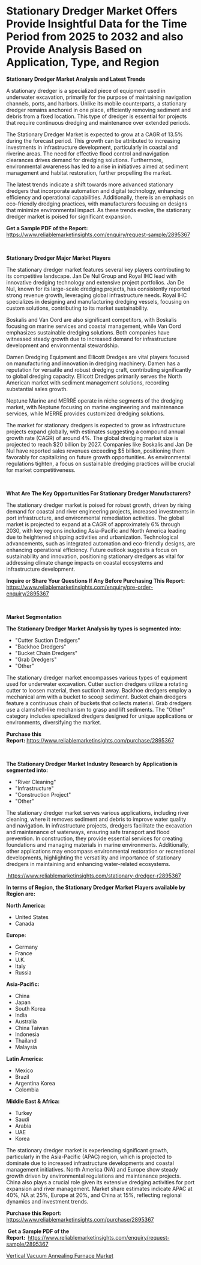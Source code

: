 <p><h1>Stationary Dredger Market Offers Provide Insightful Data for the Time Period from 2025 to 2032 and also Provide Analysis Based on Application, Type, and Region</h1></p><p><strong>Stationary Dredger Market Analysis and Latest Trends</strong></p>
<p><p>A stationary dredger is a specialized piece of equipment used in underwater excavation, primarily for the purpose of maintaining navigation channels, ports, and harbors. Unlike its mobile counterparts, a stationary dredger remains anchored in one place, efficiently removing sediment and debris from a fixed location. This type of dredger is essential for projects that require continuous dredging and maintenance over extended periods.</p><p>The Stationary Dredger Market is expected to grow at a CAGR of 13.5% during the forecast period. This growth can be attributed to increasing investments in infrastructure development, particularly in coastal and riverine areas. The need for effective flood control and navigation clearances drives demand for dredging solutions. Furthermore, environmental awareness has led to a rise in initiatives aimed at sediment management and habitat restoration, further propelling the market.</p><p>The latest trends indicate a shift towards more advanced stationary dredgers that incorporate automation and digital technology, enhancing efficiency and operational capabilities. Additionally, there is an emphasis on eco-friendly dredging practices, with manufacturers focusing on designs that minimize environmental impact. As these trends evolve, the stationary dredger market is poised for significant expansion.</p></p>
<p><strong>Get a Sample PDF of the Report:&nbsp;</strong> <a href="https://www.reliablemarketinsights.com/enquiry/request-sample/2895367?utm_campaign=3497&utm_medium=2&utm_source=Github&utm_content=ia&utm_term=15032025&utm_id=stationary-dredger">https://www.reliablemarketinsights.com/enquiry/request-sample/2895367</a></p>
<p>&nbsp;</p>
<p><strong>Stationary Dredger Major Market Players</strong></p>
<p><p>The stationary dredger market features several key players contributing to its competitive landscape. Jan De Nul Group and Royal IHC lead with innovative dredging technology and extensive project portfolios. Jan De Nul, known for its large-scale dredging projects, has consistently reported strong revenue growth, leveraging global infrastructure needs. Royal IHC specializes in designing and manufacturing dredging vessels, focusing on custom solutions, contributing to its market sustainability. </p><p>Boskalis and Van Oord are also significant competitors, with Boskalis focusing on marine services and coastal management, while Van Oord emphasizes sustainable dredging solutions. Both companies have witnessed steady growth due to increased demand for infrastructure development and environmental stewardship. </p><p>Damen Dredging Equipment and Ellicott Dredges are vital players focused on manufacturing and innovation in dredging machinery. Damen has a reputation for versatile and robust dredging craft, contributing significantly to global dredging capacity. Ellicott Dredges primarily serves the North American market with sediment management solutions, recording substantial sales growth.</p><p>Neptune Marine and MERRÉ operate in niche segments of the dredging market, with Neptune focusing on marine engineering and maintenance services, while MERRÉ provides customized dredging solutions. </p><p>The market for stationary dredgers is expected to grow as infrastructure projects expand globally, with estimates suggesting a compound annual growth rate (CAGR) of around 4%. The global dredging market size is projected to reach $20 billion by 2027. Companies like Boskalis and Jan De Nul have reported sales revenues exceeding $5 billion, positioning them favorably for capitalizing on future growth opportunities. As environmental regulations tighten, a focus on sustainable dredging practices will be crucial for market competitiveness.</p></p>
<p>&nbsp;</p>
<p><strong>What Are The Key Opportunities For Stationary Dredger Manufacturers?</strong></p>
<p><p>The stationary dredger market is poised for robust growth, driven by rising demand for coastal and river engineering projects, increased investments in port infrastructure, and environmental remediation activities. The global market is projected to expand at a CAGR of approximately 6% through 2030, with key regions including Asia-Pacific and North America leading due to heightened shipping activities and urbanization. Technological advancements, such as integrated automation and eco-friendly designs, are enhancing operational efficiency. Future outlook suggests a focus on sustainability and innovation, positioning stationary dredgers as vital for addressing climate change impacts on coastal ecosystems and infrastructure development.</p></p>
<p><strong>Inquire or Share Your Questions If Any Before Purchasing This Report:</strong> <a href="https://www.reliablemarketinsights.com/enquiry/pre-order-enquiry/2895367?utm_campaign=3497&utm_medium=2&utm_source=Github&utm_content=ia&utm_term=15032025&utm_id=stationary-dredger">https://www.reliablemarketinsights.com/enquiry/pre-order-enquiry/2895367</a></p>
<p>&nbsp;</p>
<p><strong>Market Segmentation</strong></p>
<p><strong>The Stationary Dredger Market Analysis by types is segmented into:</strong></p>
<p><ul><li>"Cutter Suction Dredgers"</li><li>"Backhoe Dredgers"</li><li>"Bucket Chain Dredgers"</li><li>"Grab Dredgers"</li><li>"Other"</li></ul></p>
<p><p>The stationary dredger market encompasses various types of equipment used for underwater excavation. Cutter suction dredgers utilize a rotating cutter to loosen material, then suction it away. Backhoe dredgers employ a mechanical arm with a bucket to scoop sediment. Bucket chain dredgers feature a continuous chain of buckets that collects material. Grab dredgers use a clamshell-like mechanism to grasp and lift sediments. The "Other" category includes specialized dredgers designed for unique applications or environments, diversifying the market.</p></p>
<p><strong>Purchase this Report:&nbsp;</strong><a href="https://www.reliablemarketinsights.com/purchase/2895367?utm_campaign=3497&utm_medium=2&utm_source=Github&utm_content=ia&utm_term=15032025&utm_id=stationary-dredger">https://www.reliablemarketinsights.com/purchase/2895367</a></p>
<p>&nbsp;</p>
<p><strong>The Stationary Dredger Market Industry Research by Application is segmented into:</strong></p>
<p><ul><li>"River Cleaning"</li><li>"Infrastructure"</li><li>"Construction Project"</li><li>"Other"</li></ul></p>
<p><p>The stationary dredger market serves various applications, including river cleaning, where it removes sediment and debris to improve water quality and navigation. In infrastructure projects, dredgers facilitate the excavation and maintenance of waterways, ensuring safe transport and flood prevention. In construction, they provide essential services for creating foundations and managing materials in marine environments. Additionally, other applications may encompass environmental restoration or recreational developments, highlighting the versatility and importance of stationary dredgers in maintaining and enhancing water-related ecosystems.</p></p>
<p><a href="https://www.reliablemarketinsights.com/stationary-dredger-r2895367?utm_campaign=3497&utm_medium=2&utm_source=Github&utm_content=ia&utm_term=15032025&utm_id=stationary-dredger">&nbsp;https://www.reliablemarketinsights.com/stationary-dredger-r2895367</a></p>
<p><strong>In terms of Region, the Stationary Dredger Market Players available by Region are:</strong></p>
<p>
    <p> <strong> North America: </strong>
        <ul>
            <li>United States</li>
            <li>Canada</li>
        </ul>
        </p> 
    <p> <strong> Europe: </strong>
        <ul>
            <li>Germany</li>
            <li>France</li>
            <li>U.K.</li>
            <li>Italy</li>
            <li>Russia</li>
        </ul>
        </p> 
    <p> <strong> Asia-Pacific: </strong>
        <ul>
            <li>China</li>
            <li>Japan</li>
            <li>South Korea</li>
            <li>India</li>
            <li>Australia</li>
            <li>China Taiwan</li>
            <li>Indonesia</li>
            <li>Thailand</li>
            <li>Malaysia</li>
        </ul>
        </p> 
    <p> <strong> Latin America: </strong>
        <ul>
            <li>Mexico</li>
            <li>Brazil</li>
            <li>Argentina Korea</li>
            <li>Colombia</li>
        </ul>
        </p> 
    <p> <strong> Middle East & Africa: </strong>
        <ul>
            <li>Turkey</li>
            <li>Saudi</li>
            <li>Arabia</li>
            <li>UAE</li>
            <li>Korea</li>
        </ul>
    </p>
    </p>
<p><p>The stationary dredger market is experiencing significant growth, particularly in the Asia-Pacific (APAC) region, which is projected to dominate due to increased infrastructure developments and coastal management initiatives. North America (NA) and Europe show steady growth driven by environmental regulations and maintenance projects. China also plays a crucial role given its extensive dredging activities for port expansion and river management. Market share estimates indicate APAC at 40%, NA at 25%, Europe at 20%, and China at 15%, reflecting regional dynamics and investment trends.</p></p>
<p><strong>Purchase this Report: </strong><a href="https://www.reliablemarketinsights.com/purchase/2895367?utm_campaign=3497&utm_medium=2&utm_source=Github&utm_content=ia&utm_term=15032025&utm_id=stationary-dredger">https://www.reliablemarketinsights.com/purchase/2895367</a></p>
<p>&nbsp;<strong>Get a Sample PDF of the Report:&nbsp;&nbsp;</strong><a href="https://www.reliablemarketinsights.com/enquiry/request-sample/2895367?utm_campaign=3497&utm_medium=2&utm_source=Github&utm_content=ia&utm_term=15032025&utm_id=stationary-dredger">https://www.reliablemarketinsights.com/enquiry/request-sample/2895367</a></p>
<p><strong></strong></p>
<p><p><a href="https://github.com/zoccohaniech/Market-Research-Report-List-1/blob/main/vertical-vacuum-annealing-furnace-market.md?utm_campaign=3497&utm_medium=2&utm_source=Github&utm_content=ia&utm_term=15032025&utm_id=stationary-dredger">Vertical Vacuum Annealing Furnace Market</a></p></p>